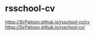 # rsschool-cv
https://SirPatison.github.io/rsschool-cv/cv
https://SirPatison.github.io/rsschool-cv/
